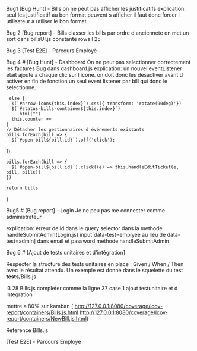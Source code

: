 
Bug1 [Bug Hunt] - Bills
on ne peut pas afficher les justificatifs
explication: seul les justificatif au bon format peuvent s afficher il faut donc forcer l utilisateur a utiliser le bon format

Bug 2 [Bug report] - Bills
classer les bills par ordre d anciennete
on met un sort dans billsUI.js constante rows l 25

Bug 3 [Test E2E] - Parcours Employé


Bug 4 # [Bug Hunt] - Dashboard
On ne peut pas selectionner correctement les factures
Bug dans dashboard.js
explication: un nouvel eventListener etait ajoute a chaque clic sur l icone. on doit donc les desactiver avant d activer en fin de fonction  un seul event listener par bill qui donc le selectionne.



     else {
      $(`#arrow-icon${this.index}`).css({ transform: 'rotate(90deg)'})
      $(`#status-bills-container${this.index}`)
        .html("")
      this.counter ++
    }
    // Détacher les gestionnaires d'événements existants
    bills.forEach(bill => {
      $(`#open-bill${bill.id}`).off('click');
  });
  
    bills.forEach(bill => {
      $(`#open-bill${bill.id}`).click((e) => this.handleEditTicket(e, bill, bills))
    })

    return bills

  }




Bug5 # [Bug report] - Login
Je ne peu pas me connecter comme administrateur

explication: erreur de id dans le query selector
dans la methode handleSubmitAdmin(Login.js)
input[data-test=emplyee au lieu de data-test=admin] dans email et password
methode handleSubmitAdmin


Bug 6 # [Ajout de tests unitaires et d'intégration]


Respecter la structure des tests unitaires en place : Given  / When / Then avec le résultat attendu. Un exemple est donné dans le squelette du test __tests__/Bills.js




l3 28 Bills.js completer comme la ligne 37
case 1 ajout testunitaire et d integration

mettre a 80%
sur kamban (
http://127.0.0.1:8080/coverage/lcov-report/containers/Bills.js.html
http://127.0.0.1:8080/coverage/lcov-report/containers/NewBill.js.html)

Reference Bills.js




[Test E2E] - Parcours Employé